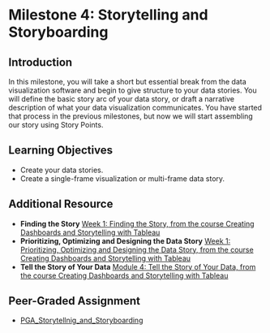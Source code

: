 # Milestone 4: Storytelling and Storyboarding
## Introduction
In this milestone, you will take a short but essential break from the data visualization software and begin to give structure to your data stories. You will define the basic story arc of your data story, or draft a narrative description of what your data visualization communicates. You have started that process in the previous milestones, but now we will start assembling our story using Story Points.

## Learning Objectives
* Create your data stories.
* Create a single-frame visualization or multi-frame data story.

## Additional Resource
* **Finding the Story** [Week 1: Finding the Story, from the course Creating Dashboards and Storytelling with Tableau](https://www.coursera.org/learn/dataviz-dashboards/lecture/vkwN7/finding-the-story)
* **Prioritizing, Optimizing and Designing the Data Story** [Week 1: Prioritizing, Optimizing and Designing the Data Story, from the course Creating Dashboards and Storytelling with Tableau](https://www.coursera.org/learn/dataviz-dashboards/lecture/okQwk/prioritizing-optimizing-and-designing-the-data-story)
* **Tell the Story of Your Data** [Module 4: Tell the Story of Your Data, from the course Creating Dashboards and Storytelling with Tableau](https://www.coursera.org/learn/dataviz-dashboards/home/week/4)

## Peer-Graded Assignment
* [PGA_Storytellnig_and_Storyboarding](./files/PGA_Storytelling_and_Storyboarding.md)
